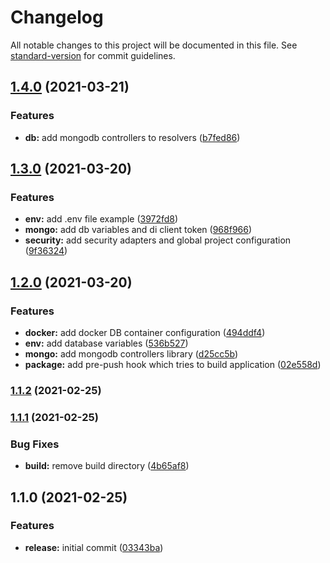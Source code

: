 # Changelog

All notable changes to this project will be documented in this file. See [standard-version](https://github.com/conventional-changelog/standard-version) for commit guidelines.

## [1.4.0](https://github.com/wolframdeus/graphql-backend-template/compare/v1.3.0...v1.4.0) (2021-03-21)


### Features

* **db:** add mongodb controllers to resolvers ([b7fed86](https://github.com/wolframdeus/graphql-backend-template/commit/b7fed864b8e1d8162f19dadd075e405262c427fe))

## [1.3.0](https://github.com/wolframdeus/graphql-backend-template/compare/v1.2.0...v1.3.0) (2021-03-20)


### Features

* **env:** add .env file example ([3972fd8](https://github.com/wolframdeus/graphql-backend-template/commit/3972fd8085e5900986544d3b2d314fc557873339))
* **mongo:** add db variables and di client token ([968f966](https://github.com/wolframdeus/graphql-backend-template/commit/968f966d5f7ac88ee09e3686d3611720a0897967))
* **security:** add security adapters and global project configuration ([9f36324](https://github.com/wolframdeus/graphql-backend-template/commit/9f36324780b5b6bdc16e9554da82170c72272075))

## [1.2.0](https://github.com/wolframdeus/graphql-backend-template/compare/v1.1.2...v1.2.0) (2021-03-20)


### Features

* **docker:** add docker DB container configuration ([494ddf4](https://github.com/wolframdeus/graphql-backend-template/commit/494ddf4501abb668fca159c55d87f9a5ec59edbe))
* **env:** add database variables ([536b527](https://github.com/wolframdeus/graphql-backend-template/commit/536b52751abd1eb5f8b5f2ec0c78f28bda193064))
* **mongo:** add mongodb controllers library ([d25cc5b](https://github.com/wolframdeus/graphql-backend-template/commit/d25cc5bde32c71cc2992f51c40a6a0a9d20c7cb9))
* **package:** add pre-push hook which tries to build application ([02e558d](https://github.com/wolframdeus/graphql-backend-template/commit/02e558dff23b7f2976870f382138aa69b0414596))

### [1.1.2](https://github.com/wolframdeus/graphql-backend-template/compare/v1.1.1...v1.1.2) (2021-02-25)

### [1.1.1](https://github.com/wolframdeus/graphql-backend-template/compare/v1.1.0...v1.1.1) (2021-02-25)


### Bug Fixes

* **build:** remove build directory ([4b65af8](https://github.com/wolframdeus/graphql-backend-template/commit/4b65af89e7c23f3ee9c87b18b7d94bf77f981ed3))

## 1.1.0 (2021-02-25)


### Features

* **release:** initial commit ([03343ba](https://github.com/wolframdeus/graphql-backend-template/commit/03343ba10a9a91cc95a11202cebf218bf758029c))
